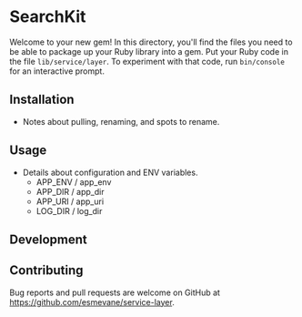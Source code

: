 # SearchKit

Welcome to your new gem! In this directory, you'll find the files you need to be able to package up your Ruby library into a gem. Put your Ruby code in the file `lib/service/layer`. To experiment with that code, run `bin/console` for an interactive prompt.

## Installation

* Notes about pulling, renaming, and spots to rename.

## Usage

* Details about configuration and ENV variables.
  * APP_ENV / app_env
  * APP_DIR / app_dir
  * APP_URI / app_uri
  * LOG_DIR / log_dir

## Development

## Contributing

Bug reports and pull requests are welcome on GitHub at https://github.com/esmevane/service-layer.
